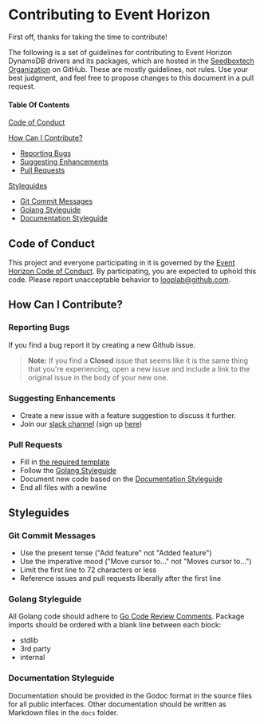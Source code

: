 # Contributing to Event Horizon

First off, thanks for taking the time to contribute!

The following is a set of guidelines for contributing to Event Horizon DynamoDB drivers and its packages, which are hosted in the [Seedboxtech Organization](https://github.com/seedboxtech) on GitHub. These are mostly guidelines, not rules. Use your best judgment, and feel free to propose changes to this document in a pull request.

#### Table Of Contents

[Code of Conduct](#code-of-conduct)

[How Can I Contribute?](#how-can-i-contribute)

* [Reporting Bugs](#reporting-bugs)
* [Suggesting Enhancements](#suggesting-enhancements)
* [Pull Requests](#pull-requests)

[Styleguides](#styleguides)

* [Git Commit Messages](#git-commit-messages)
* [Golang Styleguide](#golang-styleguide)
* [Documentation Styleguide](#documentation-styleguide)

## Code of Conduct

This project and everyone participating in it is governed by the [Event Horizon Code of Conduct](CODE_OF_CONDUCT.md). By participating, you are expected to uphold this code. Please report unacceptable behavior to [looplab@github.com](mailto:eventhorizon@looplab.se).

## How Can I Contribute?

### Reporting Bugs

If you find a bug report it by creating a new Github issue.

> **Note:** If you find a **Closed** issue that seems like it is the same thing that you're experiencing, open a new issue and include a link to the original issue in the body of your new one.

### Suggesting Enhancements

* Create a new issue with a feature suggestion to discuss it further.
* Join our [slack channel](https://gophers.slack.com/messages/eventhorizon/) (sign up [here](https://gophersinvite.herokuapp.com/))

### Pull Requests

* Fill in [the required template](PULL_REQUEST_TEMPLATE.md)
* Follow the [Golang Styleguide](#golang-styleguide)
* Document new code based on the [Documentation Styleguide](#documentation-styleguide)
* End all files with a newline

## Styleguides

### Git Commit Messages

* Use the present tense ("Add feature" not "Added feature")
* Use the imperative mood ("Move cursor to..." not "Moves cursor to...")
* Limit the first line to 72 characters or less
* Reference issues and pull requests liberally after the first line

### Golang Styleguide

All Golang code should adhere to [Go Code Review Comments](https://github.com/golang/go/wiki/CodeReviewComments). Package imports should be ordered with a blank line between each block:

* stdlib
* 3rd party
* internal

### Documentation Styleguide

Documentation should be provided in the Godoc format in the source files for all public interfaces. Other documentation should be written as Markdown files in the `docs` folder.
